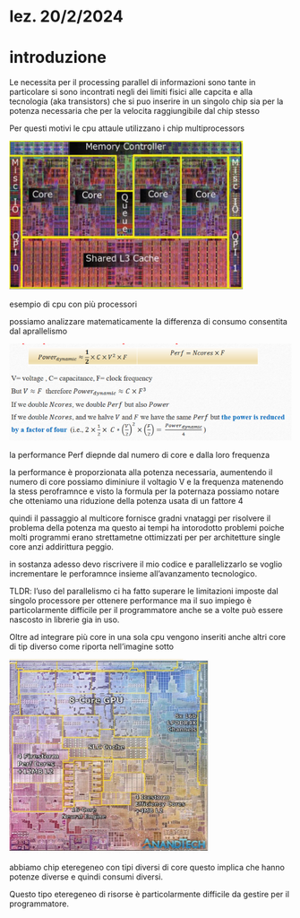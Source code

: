 # lez. 20/2/2024

# introduzione

Le necessita per il processing parallel di informazioni sono tante in particolare si sono incontrati negli dei limiti fisici alle capcita e alla tecnologia (aka transistors) che si puo inserire in un singolo chip sia per la potenza necessaria che per la velocita raggiungibile dal chip stesso

Per questi motivi le cpu attaule utilizzano i chip multiprocessors 

![Untitled](lez%2020%202%202024%207e1a4c0fb3d74d05a259a2e8072e3e6a/Untitled.png)

esempio di cpu con più processori

possiamo analizzare matematicamente la differenza di consumo consentita dal aprallelismo

![Untitled](lez%2020%202%202024%207e1a4c0fb3d74d05a259a2e8072e3e6a/Untitled%201.png)

la performance Perf diepnde dal numero di core e dalla loro frequenza

la performance è proporzionata alla potenza necessaria, aumentendo il numero di core possiamo diminiure il voltagio V e la frequenza matenendo la stess peroframnce e visto la formula per la poternaza possiamo notare che otteniamo una riduzione della potenza usata di un fattore 4

quindi il passaggio al multicore fornisce gradni vnataggi per risolvere il problema della potenza ma questo ai tempi ha intorodotto problemi poiche molti programmi erano strettametne ottimizzati per per architetture single core anzi addirittura peggio.

in sostanza adesso devo riscrivere il mio codice e parallelizzarlo se voglio incrementare le perforamnce insieme all’avanzamento tecnologico.

TLDR: l’uso del parallelismo ci ha fatto superare le limitazioni imposte dal singolo processore per ottenere performance ma il suo impiego è particolarmente difficile per il programmatore anche se a volte può essere nascosto in librerie gia in uso.

Oltre ad integrare più core in una sola cpu vengono inseriti anche altri core di tip diverso come riporta nell’imagine sotto

![Untitled](lez%2020%202%202024%207e1a4c0fb3d74d05a259a2e8072e3e6a/Untitled%202.png)

abbiamo chip eteregeneo con tipi diversi di core questo implica che hanno potenze diverse e quindi consumi diversi.

Questo tipo eteregeneo di risorse è particolarmente difficile da gestire per il programmatore.